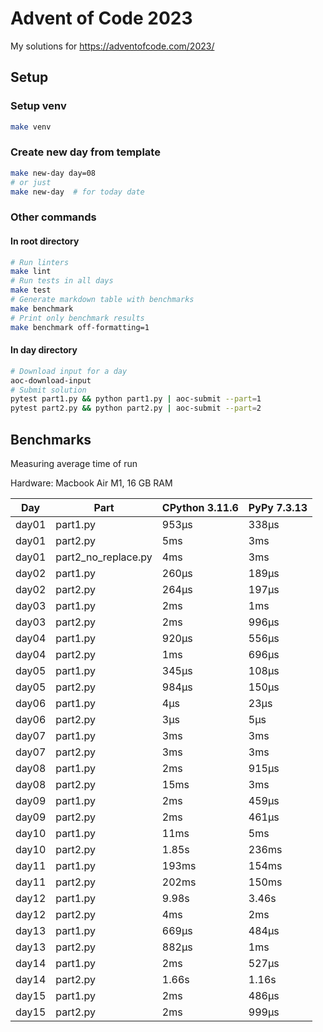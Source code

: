 # Advent of Code 2023

My solutions for https://adventofcode.com/2023/

## Setup

### Setup venv

```bash
make venv
```

### Create new day from template

```bash
make new-day day=08
# or just
make new-day  # for today date
```

### Other commands

#### In root directory

```bash
# Run linters
make lint
# Run tests in all days
make test
# Generate markdown table with benchmarks
make benchmark
# Print only benchmark results
make benchmark off-formatting=1
```

#### In day directory

```bash
# Download input for a day
aoc-download-input
# Submit solution
pytest part1.py && python part1.py | aoc-submit --part=1
pytest part2.py && python part2.py | aoc-submit --part=2
```

## Benchmarks

Measuring average time of run

Hardware: Macbook Air M1, 16 GB RAM

| Day   | Part                | CPython 3.11.6 | PyPy 7.3.13 |
|-------|---------------------|----------------|-------------|
| day01 | part1.py            | 953μs          | 338μs       |
| day01 | part2.py            | 5ms            | 3ms         |
| day01 | part2_no_replace.py | 4ms            | 3ms         |
| day02 | part1.py            | 260μs          | 189μs       |
| day02 | part2.py            | 264μs          | 197μs       |
| day03 | part1.py            | 2ms            | 1ms         |
| day03 | part2.py            | 2ms            | 996μs       |
| day04 | part1.py            | 920μs          | 556μs       |
| day04 | part2.py            | 1ms            | 696μs       |
| day05 | part1.py            | 345μs          | 108μs       |
| day05 | part2.py            | 984μs          | 150μs       |
| day06 | part1.py            | 4μs            | 23μs        |
| day06 | part2.py            | 3μs            | 5μs         |
| day07 | part1.py            | 3ms            | 3ms         |
| day07 | part2.py            | 3ms            | 3ms         |
| day08 | part1.py            | 2ms            | 915μs       |
| day08 | part2.py            | 15ms           | 3ms         |
| day09 | part1.py            | 2ms            | 459μs       |
| day09 | part2.py            | 2ms            | 461μs       |
| day10 | part1.py            | 11ms           | 5ms         |
| day10 | part2.py            | 1.85s          | 236ms       |
| day11 | part1.py            | 193ms          | 154ms       |
| day11 | part2.py            | 202ms          | 150ms       |
| day12 | part1.py            | 9.98s          | 3.46s       |
| day12 | part2.py            | 4ms            | 2ms         |
| day13 | part1.py            | 669μs          | 484μs       |
| day13 | part2.py            | 882μs          | 1ms         |
| day14 | part1.py            | 2ms            | 527μs       |
| day14 | part2.py            | 1.66s          | 1.16s       |
| day15 | part1.py            | 2ms            | 486μs       |
| day15 | part2.py            | 2ms            | 999μs       |
